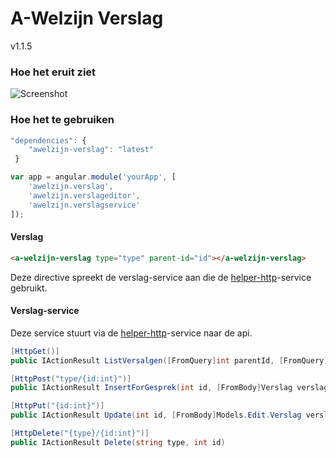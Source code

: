 # A-Welzijn Verslag

v1.1.5

### Hoe het eruit ziet

![Screenshot](http://i219.photobucket.com/albums/cc319/Gnomepy/Verslag1_zpsctmmwa6j.jpg)

### Hoe het te gebruiken

```javascript
"dependencies": {
	"awelzijn-verslag": "latest"
 }
```
```javascript
var app = angular.module('yourApp', [
	'awelzijn.verslag', 
    'awelzijn.verslageditor',
    'awelzijn.verslagservice'
]);
```

#### Verslag

```html
<a-welzijn-verslag type="type" parent-id="id"></a-welzijn-verslag>
```

Deze directive spreekt de verslag-service aan die de [helper-http](https://github.com/A-welzijn/helper-http)-service gebruikt.

#### Verslag-service

Deze service stuurt via de [helper-http](https://github.com/A-welzijn/helper-http)-service naar de api.

```csharp
[HttpGet()]
public IActionResult ListVersalgen([FromQuery]int parentId, [FromQuery]string type)
```
```csharp
[HttpPost("type/{id:int}")]
public IActionResult InsertForGesprek(int id, [FromBody]Verslag verslag)
```
```csharp
[HttpPut("{id:int}")]
public IActionResult Update(int id, [FromBody]Models.Edit.Verslag verslag)
```
```csharp
[HttpDelete("{type}/{id:int}")]
public IActionResult Delete(string type, int id)
```